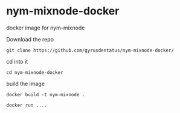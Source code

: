 # nym-mixnode-docker
docker image for nym-mixnode

Download the repo
``` 
git clone https://github.com/gyrusdentatus/nym-mixnode-docker/
```
cd into it
```
cd nym-mixnode-docker
```
build the image
```
docker build -t nym-mixnode .
```

```
docker run ....
```
